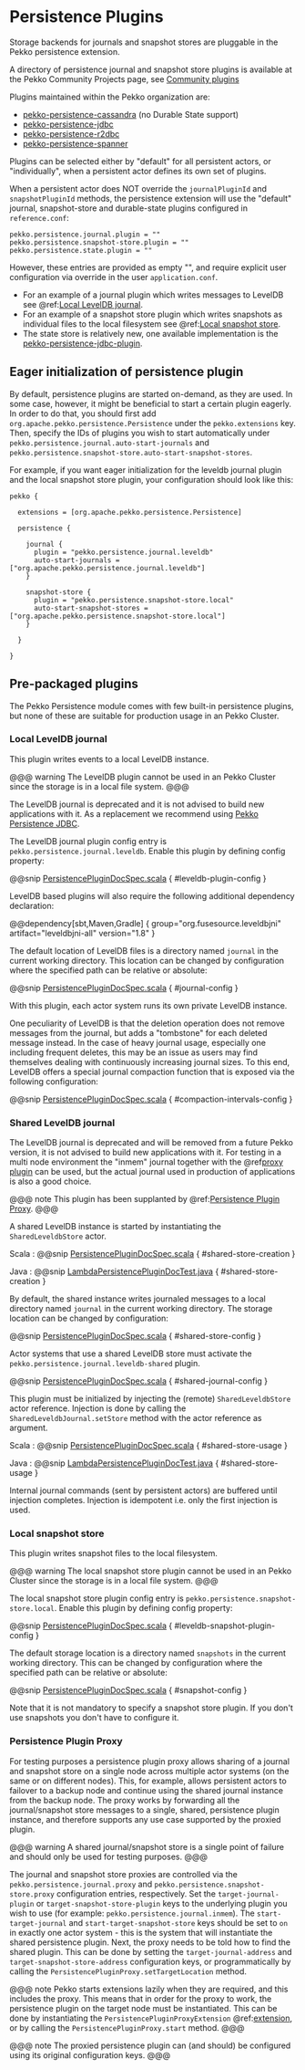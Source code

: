# Persistence Plugins 

Storage backends for journals and snapshot stores are pluggable in the Pekko persistence extension.

A directory of persistence journal and snapshot store plugins is available at the Pekko Community Projects page, see [Community plugins](https://akka.io/community/)

Plugins maintained within the Pekko organization are:

* [pekko-persistence-cassandra](https://doc.akka.io/docs/akka-persistence-cassandra/current/) (no Durable State support)
* [pekko-persistence-jdbc](https://doc.akka.io/docs/akka-persistence-jdbc/current/)
* [pekko-persistence-r2dbc](https://doc.akka.io/docs/akka-persistence-r2dbc/current/)
* [pekko-persistence-spanner](https://doc.akka.io/docs/akka-persistence-spanner/current/)

Plugins can be selected either by "default" for all persistent actors,
or "individually", when a persistent actor defines its own set of plugins.

When a persistent actor does NOT override the `journalPluginId` and `snapshotPluginId` methods,
the persistence extension will use the "default" journal, snapshot-store and durable-state plugins configured in `reference.conf`:

```
pekko.persistence.journal.plugin = ""
pekko.persistence.snapshot-store.plugin = ""
pekko.persistence.state.plugin = ""
```

However, these entries are provided as empty "", and require explicit user configuration via override in the user `application.conf`.

* For an example of a journal plugin which writes messages to LevelDB see @ref:[Local LevelDB journal](#local-leveldb-journal).
* For an example of a snapshot store plugin which writes snapshots as individual files to the local filesystem see @ref:[Local snapshot store](#local-snapshot-store).
* The state store is relatively new, one available implementation is the [pekko-persistence-jdbc-plugin](https://doc.akka.io/docs/akka-persistence-jdbc/current/).

## Eager initialization of persistence plugin

By default, persistence plugins are started on-demand, as they are used. In some case, however, it might be beneficial
to start a certain plugin eagerly. In order to do that, you should first add `org.apache.pekko.persistence.Persistence`
under the `pekko.extensions` key. Then, specify the IDs of plugins you wish to start automatically under
`pekko.persistence.journal.auto-start-journals` and `pekko.persistence.snapshot-store.auto-start-snapshot-stores`.

For example, if you want eager initialization for the leveldb journal plugin and the local snapshot store plugin, your configuration should look like this:  

```
pekko {

  extensions = [org.apache.pekko.persistence.Persistence]

  persistence {

    journal {
      plugin = "pekko.persistence.journal.leveldb"
      auto-start-journals = ["org.apache.pekko.persistence.journal.leveldb"]
    }

    snapshot-store {
      plugin = "pekko.persistence.snapshot-store.local"
      auto-start-snapshot-stores = ["org.apache.pekko.persistence.snapshot-store.local"]
    }

  }

}
```

## Pre-packaged plugins

The Pekko Persistence module comes with few built-in persistence plugins, but none of these are suitable
for production usage in an Pekko Cluster. 

### Local LevelDB journal

This plugin writes events to a local LevelDB instance.

@@@ warning
The LevelDB plugin cannot be used in an Pekko Cluster since the storage is in a local file system.
@@@

The LevelDB journal is deprecated and it is not advised to build new applications with it.
As a replacement we recommend using [Pekko Persistence JDBC](https://doc.akka.io/docs/akka-persistence-jdbc/current/index.html).

The LevelDB journal plugin config entry is `pekko.persistence.journal.leveldb`. Enable this plugin by
defining config property:

@@snip [PersistencePluginDocSpec.scala](/docs/src/test/scala/docs/persistence/PersistencePluginDocSpec.scala) { #leveldb-plugin-config }

LevelDB based plugins will also require the following additional dependency declaration:

@@dependency[sbt,Maven,Gradle] {
  group="org.fusesource.leveldbjni"
  artifact="leveldbjni-all"
  version="1.8"
}

The default location of LevelDB files is a directory named `journal` in the current working
directory. This location can be changed by configuration where the specified path can be relative or absolute:

@@snip [PersistencePluginDocSpec.scala](/docs/src/test/scala/docs/persistence/PersistencePluginDocSpec.scala) { #journal-config }

With this plugin, each actor system runs its own private LevelDB instance.

One peculiarity of LevelDB is that the deletion operation does not remove messages from the journal, but adds
a "tombstone" for each deleted message instead. In the case of heavy journal usage, especially one including frequent
deletes, this may be an issue as users may find themselves dealing with continuously increasing journal sizes. To
this end, LevelDB offers a special journal compaction function that is exposed via the following configuration:

@@snip [PersistencePluginDocSpec.scala](/docs/src/test/scala/docs/persistence/PersistencePluginDocSpec.scala) { #compaction-intervals-config }

### Shared LevelDB journal

The LevelDB journal is deprecated and will be removed from a future Pekko version, it is not advised to build new 
applications with it. For testing in a multi node environment the "inmem" journal together with the @ref[proxy plugin](#persistence-plugin-proxy) can be used, but the actual journal used in production of applications is also a good choice.

@@@ note
This plugin has been supplanted by @ref:[Persistence Plugin Proxy](#persistence-plugin-proxy).
@@@

A shared LevelDB instance is started by instantiating the `SharedLeveldbStore` actor.

Scala
:  @@snip [PersistencePluginDocSpec.scala](/docs/src/test/scala/docs/persistence/PersistencePluginDocSpec.scala) { #shared-store-creation }

Java
:  @@snip [LambdaPersistencePluginDocTest.java](/docs/src/test/java/jdocs/persistence/LambdaPersistencePluginDocTest.java) { #shared-store-creation }

By default, the shared instance writes journaled messages to a local directory named `journal` in the current
working directory. The storage location can be changed by configuration:

@@snip [PersistencePluginDocSpec.scala](/docs/src/test/scala/docs/persistence/PersistencePluginDocSpec.scala) { #shared-store-config }

Actor systems that use a shared LevelDB store must activate the `pekko.persistence.journal.leveldb-shared`
plugin.

@@snip [PersistencePluginDocSpec.scala](/docs/src/test/scala/docs/persistence/PersistencePluginDocSpec.scala) { #shared-journal-config }

This plugin must be initialized by injecting the (remote) `SharedLeveldbStore` actor reference. Injection is
done by calling the `SharedLeveldbJournal.setStore` method with the actor reference as argument.

Scala
:  @@snip [PersistencePluginDocSpec.scala](/docs/src/test/scala/docs/persistence/PersistencePluginDocSpec.scala) { #shared-store-usage }

Java
:  @@snip [LambdaPersistencePluginDocTest.java](/docs/src/test/java/jdocs/persistence/LambdaPersistencePluginDocTest.java) { #shared-store-usage }

Internal journal commands (sent by persistent actors) are buffered until injection completes. Injection is idempotent
i.e. only the first injection is used.

### Local snapshot store

This plugin writes snapshot files to the local filesystem.

@@@ warning
The local snapshot store plugin cannot be used in an Pekko Cluster since the storage is in a local file system.
@@@

The local snapshot store plugin config entry is `pekko.persistence.snapshot-store.local`. 
Enable this plugin by defining config property:

@@snip [PersistencePluginDocSpec.scala](/docs/src/test/scala/docs/persistence/PersistencePluginDocSpec.scala) { #leveldb-snapshot-plugin-config }

The default storage location is a directory named `snapshots` in the current working
directory. This can be changed by configuration where the specified path can be relative or absolute:

@@snip [PersistencePluginDocSpec.scala](/docs/src/test/scala/docs/persistence/PersistencePluginDocSpec.scala) { #snapshot-config }

Note that it is not mandatory to specify a snapshot store plugin. If you don't use snapshots
you don't have to configure it.

### Persistence Plugin Proxy

For testing purposes a persistence plugin proxy allows sharing of a journal and snapshot store on a single node across multiple 
actor systems (on the same or on different nodes). This, for example, allows persistent actors to failover to a backup 
node and continue using the shared journal instance from the backup node. The proxy works by forwarding all the 
journal/snapshot store messages to a single, shared, persistence plugin instance, and therefore supports any use case 
supported by the proxied plugin.

@@@ warning
A shared journal/snapshot store is a single point of failure and should only be used for testing
purposes.
@@@

The journal and snapshot store proxies are controlled via the `pekko.persistence.journal.proxy` and
`pekko.persistence.snapshot-store.proxy` configuration entries, respectively. Set the `target-journal-plugin` or
`target-snapshot-store-plugin` keys to the underlying plugin you wish to use (for example:
`pekko.persistence.journal.inmem`). The `start-target-journal` and `start-target-snapshot-store` keys should be
set to `on` in exactly one actor system - this is the system that will instantiate the shared persistence plugin.
Next, the proxy needs to be told how to find the shared plugin. This can be done by setting the `target-journal-address`
and `target-snapshot-store-address` configuration keys, or programmatically by calling the
`PersistencePluginProxy.setTargetLocation` method.

@@@ note
Pekko starts extensions lazily when they are required, and this includes the proxy. This means that in order for the
proxy to work, the persistence plugin on the target node must be instantiated. This can be done by instantiating the
`PersistencePluginProxyExtension` @ref:[extension](extending-pekko.md), or by calling the `PersistencePluginProxy.start` method.
@@@

@@@ note
The proxied persistence plugin can (and should) be configured using its original configuration keys.
@@@

